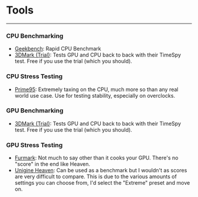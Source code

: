 # Tools

---
### CPU Benchmarking
- [Geekbench](https://www.geekbench.com/): Rapid CPU Benchmark
- [3DMark (Trial)](https://store.steampowered.com/app/223850/3DMark/): Tests GPU and CPU back to back with their TimeSpy test. Free if you use the trial (which you should).


### CPU Stress Testing
- [Prime95](https://www.guru3d.com/files-details/prime95-download.html): Extremely taxing on the CPU, much more so than any real world use case. Use for testing stability, especially on overclocks.

### GPU Benchmarking
- [3DMark (Trial)](https://store.steampowered.com/app/223850/3DMark/): Tests GPU and CPU back to back with their TimeSpy test. Free if you use the trial (which you should).

### GPU Stress Testing
- [Furmark](https://geeks3d.com/furmark/): Not much to say other than it cooks your GPU. There's no "score" in the end like Heaven.
- [Unigine Heaven](https://benchmark.unigine.com/heaven): Can be used as a benchmark but I wouldn't as scores are very difficult to compare. This is due to the various amounts of settings you can choose from, I'd select the "Extreme" preset and move on.
